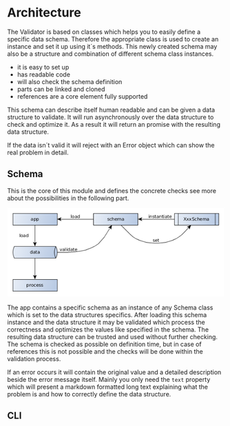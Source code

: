 # Architecture

The Validator is based on classes which helps you to easily define a specific data
schema. Therefore the appropriate class is used to create an instance and set it up
using it´s methods. This newly created schema may also be a structure and combination
of different schema class instances.

- it is easy to set up
- has readable code
- will also check the schema definition
- parts can be linked and cloned
- references are a core element fully supported

This schema can describe itself human readable and can be given a data structure
to validate. It will run asynchronously over the data structure to check and optimize
it. As a result it will return an promise with the resulting data structure.

If the data isn´t valid it will reject with an Error object which can show the
real problem in detail.


## Schema

This is the core of this module and defines the concrete checks see more about the possibilities
in the following part.

![Schema usage](usage.png)

The app contains a specific schema as an instance of any Schema class which is set to the data
structures specifics. After loading this schema instance and the data structure it may be validated
which process the correctness and optimizes the values like specified in the schema. The resulting data structure can be trusted and used without further checking.
The schema is checked as possible on definition time, but in case of references this is not possible
and the checks will be done within the validation process.

If an error occurs it will contain the original value and a detailed description beside the error message itself.
Mainly you only need the `text` property which will present a markdown formatted
long text explaining what the problem is and how to correctly define the data structure.


## CLI
